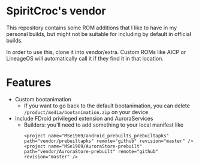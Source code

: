 # SpiritCroc's vendor

This repository contains some ROM additions that I like to have in my personal builds,
but might not be suitable for including by default in official builds.

In order to use this, clone it into vendor/extra.
Custom ROMs like AICP or LineageOS will automatically call it if they find it in that location.

# Features

- Custom bootanimation
    - If you want to go back to the default bootanimation, you can delete `/product/media/bootanimation.zip` on your device
- Include FDroid privileged extension and AuroraServices
    - Builders: you'll need to add something to your local manifest like
        ```
        <project name="MSe1969/android_prebuilts_prebuiltapks" path="vendor/prebuiltapks" remote="github" revision="master" />
        <project name="MSe1969/AuroraStore-prebuilt" path="vendor/AuroraStore-prebuilt" remote="github" revision="master" />
        ```
